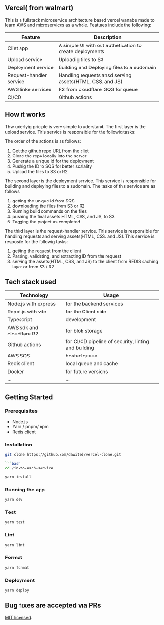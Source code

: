 ## Vercel( from walmart) 

This is a fullstack microservice architecture based vercel wanabe made to learn AWS and microservices as a whole.
Features include the following:

| Feature | Description |
| ------- | ----------- |
| Cliet app | A simple UI with out authetication to create deployments |
| Upload service | Uploadig files to S3 |
| Deployment service | Building and Deploying files to a sudomain |
| Request-handler service | Handling requests ansd serving assets(HTML, CSS. and JS) |
| AWS linke services | R2 from cloudflare, SQS for queue |
| CI/CD | Github actions |


## How it works

Thw uderlyig priciple is very simple to uderstand. The first layer is the upload service. This service is responsible for the followig tasks:

The order of the actions is as follows:

1. Get the github repo URL from the cliet
2. Clone the repo locally into the server
3. Generate a unique id for the deployment
4. Pushig the ID to SQS for better scalality
5. Upload the files to S3 or R2


The second layer is the deployment service. This service is responsible for building and deploying files to a sudomain. 
The tasks of this service are as follows:

1. getting the unique id from SQS
2. downloading the files from S3 or R2
3. Running build commands on the files
4. pushing the final assets(HTML, CSS, and JS) to S3
5. Tagging the project as completed

The third layer is the request-handler service. This service is responsible for handling requests and serving assets(HTML, CSS. and JS). 
This service is resposile for the followig tasks:

1. getting the request from the client
2. Parsing, validating, and extracting ID from the request
3. serving the assets(HTML, CSS, and JS) to the client from REDIS caching layer or from S3 / R2

## Tech stack used
| Technology | Usage |
| ---------- | ----- |
| Node.js with express |  for the backend services |
| React.js with vite |  for the Client side |
| Typescript | development |
| AWS sdk and cloudflare R2 | for blob storage |
| Github actions | for CI/CD pipeline of security, linting and building |
| AWS SQS | hosted queue |
| Redis client | local queue and cache |
| Docker | for future versions |
| ... | ... |

## Getting Started

### Prerequisites

- Node.js
- Yarn / pnpm/ npm
- Redis client

### Installation

```bash
git clone https://github.com/dawitel/vercel-clone.git

```bash
cd /in-to-each-service

yarn install
```

### Running the app

```bash
yarn dev
```

### Test

```bash
yarn test
```

### Lint

```bash
yarn lint
```

### Format

```bash
yarn format
```

### Deployment

```bash
yarn deploy
```

## Bug fixes are accepted via PRs 

[MIT licensed](LICENSE).


